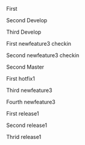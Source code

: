 First

Second Develop

Third Develop

First newfeature3 checkin

Second newfeature3 checkin

Second Master

First hotfix1

Third newfeature3

Fourth newfeature3

First release1

Second release1

Thrid release1

